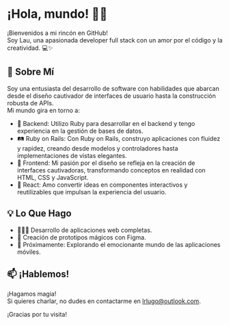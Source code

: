# ¡Hola, mundo! 🖖🏽

¡Bienvenidos a mi rincón en GitHub!<br>
Soy Lau, una apasionada developer full stack con un amor por el código y la creatividad. 💻✨

## 🚀 Sobre Mí

Soy una entusiasta del desarrollo de software con habilidades que abarcan desde el diseño cautivador de interfaces de usuario hasta la construcción robusta de APIs.<br>
Mi mundo gira en torno a:

- 💎 Backend: Utilizo Ruby para desarrollar en el backend y tengo experiencia en la gestión de bases de datos.
- 🛤️ Ruby on Rails: Con Ruby on Rails, construyo aplicaciones con fluidez y rapidez, creando desde modelos y controladores hasta implementaciones de vistas elegantes.
- 🎨 Frontend: Mi pasión por el diseño se refleja en la creación de interfaces cautivadoras, transformando conceptos en realidad con HTML, CSS y JavaScript.
- 🚀 React: Amo convertir ideas en componentes interactivos y reutilizables que impulsan la experiencia del usuario.

## 💡 Lo Que Hago

- 👩🏻‍💻 Desarrollo de aplicaciones web completas.
- 🎉 Creación de prototipos mágicos con Figma.
- 🌟 Próximamente: Explorando el emocionante mundo de las aplicaciones móviles.

## 📫 ¡Hablemos!

¡Hagamos magia!<br>
Si quieres charlar, no dudes en contactarme en lrlugo@outlook.com.

¡Gracias por tu visita!
